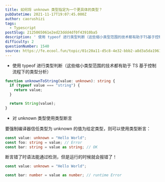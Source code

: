 ```yaml
---
title: 如何将 unknown 类型指定为一个更具体的类型？
pubDatetime: 2021-11-17T19:07:45.000Z
author: caorushizi
tags:
  - Typescript
postSlug: 2125065061e2ed23ddd4df0f43910ba5
description: ' 使用 typeof 进行类型判断（这些缩小类型范围的技术都有助于TS基于控制流程下的类型分析） function unknownToString(value: unknown): string { if (typeof value === "string") { return value; } return String(value); } 对 unknown 类型使用类型断言 要强制编译器信任'
difficulty: 2
questionNumber: 1540
source: https://fe.ecool.fun/topic/01c20a11-d5c8-4e32-bbb2-a8d3a5da1961
---
```


- 使用 typeof 进行类型判断（这些缩小类型范围的技术都有助于 TS 基于控制流程下的类型分析）

```ts
function unknownToString(value: unknown): string {
  if (typeof value === "string") {
    return value;
  }

  return String(value);
}
```

- 对 unknown 类型使用类型断言

要强制编译器信任类型为 unknown 的值为给定类型，则可以使用类型断言：

```ts
const value: unknown = "Hello World";
const foo: string = value; // Error
const bar: string = value as string; // OK
```

断言错了时语法能通过检测，但是运行的时候就会报错了！

```ts
const value: unknown = "Hello World";

const bar: number = value as number; // runtime Error
```
